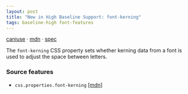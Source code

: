 ```yaml
---
layout: post
title: "New in High Baseline Support: font-kerning"
tags: baseline-high font-features
---
```


[caniuse](https://caniuse.com/?search=font-kerning) · [mdn](https://developer.mozilla.org/en-US/search?q=font-kerning) · [spec](https://drafts.csswg.org/css-fonts-4/#font-kerning-prop)

The `font-kerning` CSS property sets whether kerning data from a font is used to adjust the space between letters.

### Source features

- ``css.properties.font-kerning`` [[mdn]](https://developer.mozilla.org/en-US/search?q=css.properties.font-kerning)
